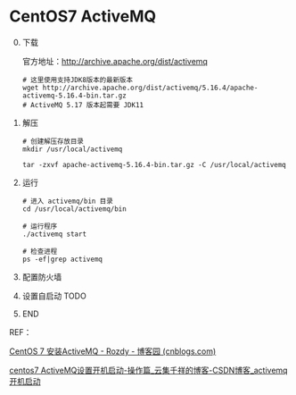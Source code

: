 # CentOS7 ActiveMQ

0. 下载

   官方地址：http://archive.apache.org/dist/activemq

   ```shell
   # 这里使用支持JDK8版本的最新版本
   wget http://archive.apache.org/dist/activemq/5.16.4/apache-activemq-5.16.4-bin.tar.gz
   # ActiveMQ 5.17 版本起需要 JDK11
   ```

1. 解压

   ```shell
   # 创建解压存放目录
   mkdir /usr/local/activemq
   
   tar -zxvf apache-activemq-5.16.4-bin.tar.gz -C /usr/local/activemq
   ```

   

2. 运行

   ```shell
   # 进入 activemq/bin 目录
   cd /usr/local/activemq/bin
   
   # 运行程序
   ./activemq start
   
   # 检查进程
   ps -ef|grep activemq
   ```

   

3. 配置防火墙

   

4. 设置自启动 TODO

   

5. END

REF：

[CentOS 7 安装ActiveMQ - Rozdy - 博客园 (cnblogs.com)](https://www.cnblogs.com/Rozdy/p/11497324.html)

[centos7 ActiveMQ设置开机启动-操作篇_云集千祥的博客-CSDN博客_activemq开机启动](https://blog.csdn.net/u012249177/article/details/81322874)
